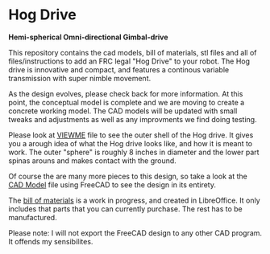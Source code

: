 # Hog Drive

**Hemi-spherical Omni-directional Gimbal-drive**

This repository contains the cad models, bill of materials, stl files and all of files/instructions to add an FRC legal "Hog Drive" to your robot. The Hog drive is innovative and compact, and features a continous variable transmission with super nimble movement.

As the design evolves, please check back for more information. At this point, the conceptual model is complete and we are moving to create a concrete working model. The CAD models will be updated with small tweaks and adjustments as well as any improvments we find doing testing.

Please look at [VIEWME](VIEWME.stl) file to see the outer shell of the Hog drive. It gives you a arough idea of what the Hog drive looks like, and how it is meant to work. The outer "sphere" is roughly 8 inches in diameter and the lower part spinas arouns and makes contact with the ground.

Of course the are many more pieces to this design, so take a look at the [CAD Model](hog_drive_cad.fcstd) file using FreeCAD to see the design in its entirety. 

The [bill of materials](hog_drive_bom.ods) is a work in progress, and created in LibreOffice. It only includes that parts that you can currently purchase. The rest has to be manufactured.

Please note: I will not export the FreeCAD design to any other CAD program. It offends my sensibilites.

